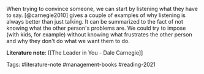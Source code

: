 When trying to convince someone, we can start by listening what they have to say. [@carnegie2010] gives a couple of examples of why listening is always better than just talking. It can be summarized to the fact of not knowing what the other person's problems are. We could try to impose (with kids, for example) without knowing what frustrates the other person and why they don't do what we want them to do. 

**Literature note**: [[The Leader in You - Dale Carnegie]]

Tags: #literature-note #management-books #reading-2021